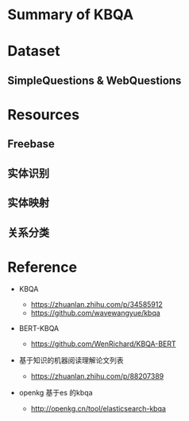# Summary of KBQA

# Dataset
## SimpleQuestions & WebQuestions

# Resources
## Freebase

## 实体识别

## 实体映射

## 关系分类


# Reference

+ KBQA
    + https://zhuanlan.zhihu.com/p/34585912
    + https://github.com/wavewangyue/kbqa

+ BERT-KBQA
    + https://github.com/WenRichard/KBQA-BERT

+ 基于知识的机器阅读理解论文列表
    + https://zhuanlan.zhihu.com/p/88207389

+ openkg 基于es 的kbqa
    + http://openkg.cn/tool/elasticsearch-kbqa